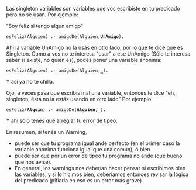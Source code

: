Las singleton variables son variables que vos escribiste en tu predicado pero no se usan. Por ejemplo:

"Soy feliz si tengo algun amigo"

`esFeliz(Alguien) :- amigoDe(Alguien,`**`UnAmigo`**`).`

Ahí la variable UnAmigo no la usás en otro lado, por lo que te dice que es Singleton. Como a vos no te interesa "usar" a ese UnAmigo (Sólo te interesa saber si existe, no quién es), podés poner una variable anónima:

`esFeliz(Alguien) :- amigoDe(Alguien,`**`_`**`).`

Y así ya no te chilla.

Ojo, a veces pasa que escribís mal una variable, entonces te dice "eh, singleton, ésta no la estás usando en otro lado" Por ejemplo:

`esFeliz(`**`Alguin`**`) :- amigoDe(`**`Alguien`**`,_).`

Y ahí sólo tenés que arreglar tu error de tipeo.

En resumen, si tenés un Warning,

-   puede ser que tu programa igual ande perfecto (en el primer caso la variable anónima funciona igual que una común), ó bien
-   puede ser que por un error de tipeo tu programa no ande (qué bueno que nos avise).
-   En general, los warnings nos deberían hacer pensar si escribimos bien las variables, y si lo hicimos bien, deberíamos entonces revisar la lógica del predicado (pifiarla en eso es un error más grave)


